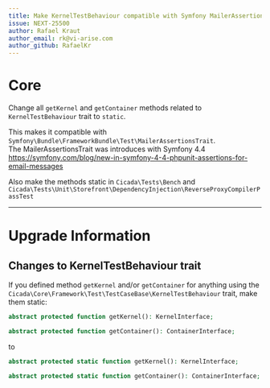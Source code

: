 ```yaml
---
title: Make KernelTestBehaviour compatible with Symfony MailerAssertionsTrait
issue: NEXT-25500
author: Rafael Kraut
author_email: rk@vi-arise.com
author_github: RafaelKr
---
```

# Core
Change all `getKernel` and `getContainer` methods related to `KernelTestBehaviour` trait to `static`.

This makes it compatible with `Symfony\Bundle\FrameworkBundle\Test\MailerAssertionsTrait`.  
The MailerAssertionsTrait was introduces with Symfony 4.4  
https://symfony.com/blog/new-in-symfony-4-4-phpunit-assertions-for-email-messages

Also make the methods static in `Cicada\Tests\Bench` and `Cicada\Tests\Unit\Storefront\DependencyInjection\ReverseProxyCompilerPassTest`
___
# Upgrade Information
## Changes to KernelTestBehaviour trait
If you defined method `getKernel` and/or `getContainer` for anything using the  `Cicada\Core\Framework\Test\TestCaseBase\KernelTestBehaviour` trait, make them static:
```php
abstract protected function getKernel(): KernelInterface;

abstract protected function getContainer(): ContainerInterface;
```
to
```php
abstract protected static function getKernel(): KernelInterface;

abstract protected static function getContainer(): ContainerInterface;
```
